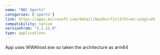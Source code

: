 ```yaml
---
name: "NBC Sports"
categories: ['sports']
link: https://apps.microsoft.com/detail/9wzdncrfjcl3?hl=en-us&gl=US
compatibility: native
versionFrom: "2.1.11.0"
type: applications
---
```


App uses WWAhost.exe so taken the architecture as arm64